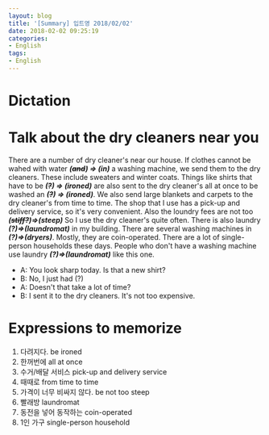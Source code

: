 ```yaml
---
layout: blog
title: '[Summary] 입트영 2018/02/02'
date: 2018-02-02 09:25:19
categories:
- English
tags:
- English
---
```


# Dictation
# Talk about the dry cleaners near you
There are a number of dry cleaner's near our house. If clothes cannot be wahed with water ***(~~and~~) => (in)*** a washing machine, we send them to the dry cleaners. These include sweaters and winter coats. Things like shirts that have to be ***(~~?~~) => (ironed)*** are also sent to the dry cleaner's all at once to be washed an ***(~~?~~) => (ironed)***. We also send large blankets and carpets to the dry cleaner's from time to time. The shop that I use has a pick-up and delivery service, so it's very convenient. Also the loundry fees are not too ***(~~stiff?~~)=>(steep)*** So I use the dry cleaner's quite often. There is also laundry ***(?)=>(laundromat)*** in my building. There are several washing machines in ***(?)=>(dryers)***. Mostly, they are coin-operated. There are a lot of single-person households these days. People who don't have a washing machine use laundry ***(?)=>(laundromat)*** like this one.

- A: You look sharp today. Is that a new shirt?
- B: No, I just had (?)
- A: Doesn't that take a lot of time?
- B: I sent it to the dry cleaners. It's not too expensive.

# Expressions to memorize

1. 다려지다. be ironed
2. 한꺼번에 all at once
3. 수거/배달 서비스 pick-up and delivery service
4. 때때로 from time to time
5. 가격이 너무 비싸지 않다. be not too steep
6. 빨래방 laundromat
7. 동전을 넣어 동작하는 coin-operated
8. 1인 가구 single-person household